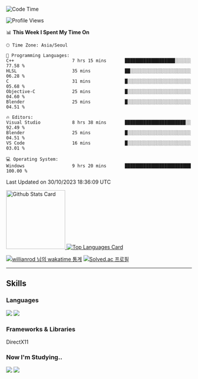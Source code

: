 <!--START_SECTION:waka-->
![Code Time](http://img.shields.io/badge/Code%20Time-663%20hrs-blue)

![Profile Views](http://img.shields.io/badge/Profile%20Views-19-blue)

📊 **This Week I Spent My Time On** 

```text
🕑︎ Time Zone: Asia/Seoul

💬 Programming Languages: 
C++                      7 hrs 15 mins       ███████████████████░░░░░░   77.58 % 
HLSL                     35 mins             ██░░░░░░░░░░░░░░░░░░░░░░░   06.28 % 
C                        31 mins             █░░░░░░░░░░░░░░░░░░░░░░░░   05.68 % 
Objective-C              25 mins             █░░░░░░░░░░░░░░░░░░░░░░░░   04.60 % 
Blender                  25 mins             █░░░░░░░░░░░░░░░░░░░░░░░░   04.51 % 

🔥 Editors: 
Visual Studio            8 hrs 38 mins       ███████████████████████░░   92.49 % 
Blender                  25 mins             █░░░░░░░░░░░░░░░░░░░░░░░░   04.51 % 
VS Code                  16 mins             █░░░░░░░░░░░░░░░░░░░░░░░░   03.01 % 

💻 Operating System: 
Windows                  9 hrs 20 mins       █████████████████████████   100.00 % 
```


 Last Updated on 30/10/2023 18:36:09 UTC
<!--END_SECTION:waka-->


<!-- [![Anurag's github stats](https://github-readme-stats.vercel.app/api?username=heosumin518)](https://github.com/anuraghazra/github-readme-stats) -->

<!-- markdownlint-disable MD033 -->
<a href="https://github.com/anuraghazra/github-readme-stats#github-stats-card">
  <img
    src="https://github-readme-stats.vercel.app/api?username=heosumin518&hide_title=true&show_icons=true&include_all_commits=true&count_private=true&hide_border=true&theme=onedark&title_color=5f4b8b&text_color=f0eee9&icon_color=00abc0"
    alt="Github Stats Card"
    height="160"
  />
</a>
<a href="https://github.com/anuraghazra/github-readme-stats#top-languages-card">
  <img
    src="https://github-readme-stats.vercel.app/api/top-langs?username=heosumin518&hide=css,tex&hide_title=true&layout=compact&langs_count=8&hide_border=true&theme=onedark&title_color=5f4b8b&text_color=f0eee9&icon_color=00abc0"
    alt="Top Languages Card"
  />
</a>

[![willianrod 님의 wakatime 통계](https://github-readme-stats.vercel.app/api/wakatime?username=heosumin518&layout=compact&count_private=true)](https://wakatime.com/@heosumin518) [![Solved.ac
프로필](http://mazassumnida.wtf/api/v2/generate_badge?boj=heosumin)](https://solved.ac/heosumin)


---

## Skills

### Languages

<img src="https://img.shields.io/badge/C-A8B9CC?style=flat-square&logo=C&logoColor=white"/> <img src="https://img.shields.io/badge/C++-00599C?style=flat-square&logo=C%2B%2B&logoColor=white"/>

### Frameworks & Libraries

DirectX11

### Now I'm Studying..

<img src="https://img.shields.io/badge/CSharp-239120?style=flat-square&logo=CSharp&logoColor=white"/> <img src="https://img.shields.io/badge/OpenGL-5586A4?style=flat-square&logo=OpenGL&logoColor=white"/>

